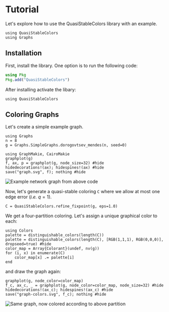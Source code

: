 # Tutorial

Let's explore how to use the QuasiStableColors library with an example.

```@setup libraries
using QuasiStableColors
using Graphs
```


## Installation
First, install the library. One option is to run the following code:
```julia
using Pkg
Pkg.add("QuasiStableColors")
```
After installing activate the libary:
```@example coloring
using QuasiStableColors
```
## Coloring Graphs
Let's create a simple example graph.

```@example coloring
using Graphs
n = 8
g = Graphs.SimpleGraphs.dorogovtsev_mendes(n, seed=0)

using GraphMakie, CairoMakie
graphplot(g)
f, ax, p = graphplot(g, node_size=32) #hide
hidedecorations!(ax); hidespines!(ax) #hide
save("graph.svg", f); nothing #hide
```

![Example network graph from above code](graph.svg)

Now, let's generate a quasi-stable coloring `C` where we allow at most one edge error (*i.e.* $q=1$).
```@example coloring
C = QuasiStableColors.refine_fixpoint(g, eps=1.0)
```

We get a four-partition coloring. Let's assign a unique graphical color to each:

```@example coloring
using Colors
palette = distinguishable_colors(length(C))
palette = distinguishable_colors(length(C), [RGB(1,1,1), RGB(0,0,0)], dropseed=true) #hide
color_map = Array{Colorant}(undef, nv(g))
for (i, x) in enumerate(C)
    color_map[x] .= palette[i]
end 
```
and draw the graph again:
```@example coloring
graphplot(g, node_color=color_map)
f_c, ax_c, _ = graphplot(g, node_color=color_map, node_size=32) #hide
hidedecorations!(ax_c); hidespines!(ax_c) #hide
save("graph-colors.svg", f_c); nothing #hide
```

![Same graph, now colored according to above partition](graph-colors.svg)
